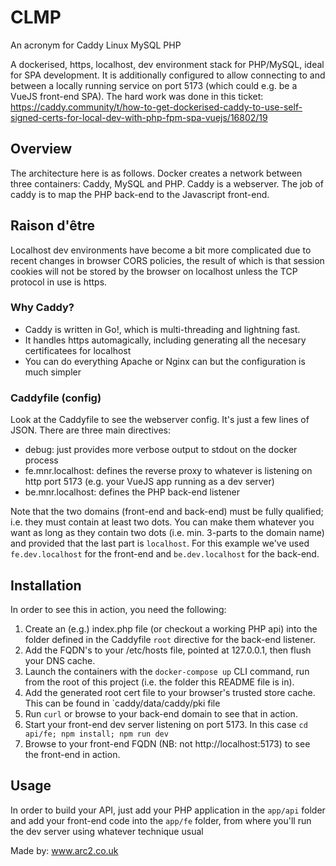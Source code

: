# CLMP

An acronym for Caddy Linux MySQL PHP

A dockerised, https, localhost, dev environment stack for PHP/MySQL, ideal for SPA development.
It is additionally configured to allow connecting to and between a locally running service on port 5173 (which could e.g. be a VueJS front-end SPA).
The hard work was done in this ticket: https://caddy.community/t/how-to-get-dockerised-caddy-to-use-self-signed-certs-for-local-dev-with-php-fpm-spa-vuejs/16802/19

## Overview

The architecture here is as follows. Docker creates a network between three containers: Caddy, MySQL and PHP. Caddy is a webserver. The job of caddy is to map the PHP back-end to the Javascript front-end.

## Raison d'être

Localhost dev environments have become a bit more complicated due to recent changes in browser CORS policies, the result of which is that session cookies will not be stored by the browser on localhost unless the TCP protocol in use is https.

### Why Caddy?

- Caddy is written in Go!, which is multi-threading and lightning fast.
- It handles https automagically, including generating all the necesary certificatees for localhost
- You can do everything Apache or Nginx can but the configuration is much simpler

### Caddyfile (config)

Look at the Caddyfile to see the webserver config. It's just a few lines of JSON. There are three main directives:

- debug: just provides more verbose output to stdout on the docker process
- fe.mnr.localhost: defines the reverse proxy to whatever is listening on http port 5173 (e.g. your VueJS app running as a dev server)
- be.mnr.localhost: defines the PHP back-end listener

Note that the two domains (front-end and back-end) must be fully qualified; i.e. they must contain at least two dots. You can make them whatever you want as long as they contain two dots (i.e. min. 3-parts to the domain name) and provided that the last part is `localhost`. For this example we've used `fe.dev.localhost` for the front-end and `be.dev.localhost` for the back-end.

## Installation

In order to see this in action, you need the following:

1. Create an (e.g.) index.php file (or checkout a working PHP api) into the folder defined in the Caddyfile `root` directive for the back-end listener.
1. Add the FQDN's to your /etc/hosts file, pointed at 127.0.0.1, then flush your DNS cache.
1. Launch the containers with the `docker-compose up` CLI command, run from the root of this project (i.e. the folder this README file is in).
1. Add the generated root cert file to your browser's trusted store cache. This can be found in `caddy/data/caddy/pki file
1. Run `curl` or browse to your back-end domain to see that in action.
1. Start your front-end dev server listening on port 5173. In this case `cd api/fe; npm install; npm run dev`
1. Browse to your front-end FQDN (NB: not http://localhost:5173) to see the front-end in action.

## Usage

In order to build your API, just add your PHP application in the `app/api` folder and add your front-end code into the `app/fe` folder, from where you'll run the dev server using whatever technique usual

Made by: www.arc2.co.uk
